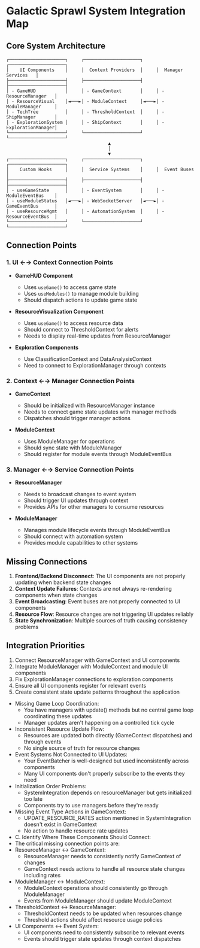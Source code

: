 # Galactic Sprawl System Integration Map

## Core System Architecture

```
┌─────────────────────┐     ┌─────────────────────┐     ┌─────────────────────┐
│    UI Components    │     │  Context Providers  │     │  Manager Services   │
├─────────────────────┤     ├─────────────────────┤     ├─────────────────────┤
│ - GameHUD           │     │ - GameContext       │     │ - ResourceManager   │
│ - ResourceVisual    │◄───►│ - ModuleContext     │◄───►│ - ModuleManager     │
│ - TechTree          │     │ - ThresholdContext  │     │ - ShipManager       │
│ - ExplorationSystem │     │ - ShipContext       │     │ - ExplorationManager│
└─────────────────────┘     └─────────────────────┘     └─────────────────────┘
                                      ▲
                                      │
                                      ▼
┌─────────────────────┐     ┌─────────────────────┐     ┌─────────────────────┐
│    Custom Hooks     │     │  Service Systems    │     │  Event Buses        │
├─────────────────────┤     ├─────────────────────┤     ├─────────────────────┤
│ - useGameState      │     │ - EventSystem       │     │ - ModuleEventBus    │
│ - useModuleStatus   │◄───►│ - WebSocketServer   │◄───►│ - GameEventBus      │
│ - useResourceMgmt   │     │ - AutomationSystem  │     │ - ResourceEventBus  │
└─────────────────────┘     └─────────────────────┘     └─────────────────────┘
```

## Connection Points

### 1. UI ←→ Context Connection Points

- **GameHUD Component**

  - Uses `useGame()` to access game state
  - Uses `useModules()` to manage module building
  - Should dispatch actions to update game state

- **ResourceVisualization Component**

  - Uses `useGame()` to access resource data
  - Should connect to ThresholdContext for alerts
  - Needs to display real-time updates from ResourceManager

- **Exploration Components**
  - Use ClassificationContext and DataAnalysisContext
  - Need to connect to ExplorationManager through contexts

### 2. Context ←→ Manager Connection Points

- **GameContext**

  - Should be initialized with ResourceManager instance
  - Needs to connect game state updates with manager methods
  - Dispatches should trigger manager actions

- **ModuleContext**
  - Uses ModuleManager for operations
  - Should sync state with ModuleManager
  - Should register for module events through ModuleEventBus

### 3. Manager ←→ Service Connection Points

- **ResourceManager**

  - Needs to broadcast changes to event system
  - Should trigger UI updates through context
  - Provides APIs for other managers to consume resources

- **ModuleManager**
  - Manages module lifecycle events through ModuleEventBus
  - Should connect with automation system
  - Provides module capabilities to other systems

## Missing Connections

1. **Frontend/Backend Disconnect**: The UI components are not properly updating when backend state changes
2. **Context Update Failures**: Contexts are not always re-rendering components when state changes
3. **Event Broadcasting**: Event buses are not properly connected to UI components
4. **Resource Flow**: Resource changes are not triggering UI updates reliably
5. **State Synchronization**: Multiple sources of truth causing consistency problems

## Integration Priorities

1. Connect ResourceManager with GameContext and UI components
2. Integrate ModuleManager with ModuleContext and module UI components
3. Fix ExplorationManager connections to exploration components
4. Ensure all UI components register for relevant events
5. Create consistent state update patterns throughout the application

- Missing Game Loop Coordination:
  - You have managers with update() methods but no central game loop coordinating these updates
  - Manager updates aren't happening on a controlled tick cycle
- Inconsistent Resource Update Flow:
  - Resources are updated both directly (GameContext dispatches) and through events
  - No single source of truth for resource changes
- Event Systems Not Connected to UI Updates:
  - Your EventBatcher is well-designed but used inconsistently across components
  - Many UI components don't properly subscribe to the events they need
- Initialization Order Problems:
  - SystemIntegration depends on resourceManager but gets initialized too late
  - Components try to use managers before they're ready
- Missing Event Type Actions in GameContext:
  - UPDATE_RESOURCE_RATES action mentioned in SystemIntegration doesn't exist in GameContext
  - No action to handle resource rate updates
- C. Identify Where These Components Should Connect:
- The critical missing connection points are:
- ResourceManager ↔ GameContext:
  - ResourceManager needs to consistently notify GameContext of changes
  - GameContext needs actions to handle all resource state changes including rates
- ModuleManager ↔ ModuleContext:
  - ModuleContext operations should consistently go through ModuleManager
  - Events from ModuleManager should update ModuleContext
- ThresholdContext ↔ ResourceManager:
  - ThresholdContext needs to be updated when resources change
  - Threshold actions should affect resource usage policies
- UI Components ↔ Event System:
  - UI components need to consistently subscribe to relevant events
  - Events should trigger state updates through context dispatches

